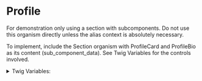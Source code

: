 <!-- This is the general documentation layout. Add or remove any sections as needed, but try to stay consistent across components. -->
# Profile

For demonstration only using a section with subcomponents. Do not use this organism directly unless the alias context is absolutely necessary.

To implement, include the Section organism with ProfileCard and ProfileBio as its content (sub_component_data). See Twig Variables for the controls involved.

<details>
  <summary>Twig Variables:</summary>

  ```
  variant: 'default',
  sub_component_layout: 'with-sidebar', ... adds sidebar
  sidebar_direction: 'row', ... sets sidebar location - row (left) or row-reverse (right)
  sidebar_width: 30, ... sets sidebar minimum width
  sub_component_data: [ ... Requires ProfileCard and ProfileBio subcomponents included as data
    ProfileCard({...NoLinkExample.args}),
    ProfileBio({...Default.args}),
  ]
  ```
</details>
